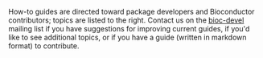 How-to guides are directed toward package developers and Bioconductor
contributors; topics are listed to the right. Contact us on the
[bioc-devel](http://bioconductor.org/help/mailing-list/#bioc-devel)
mailing list if you have suggestions for improving current guides, if
you'd like to see additional topics, or if you have a guide (written
in markdown format) to contribute.
